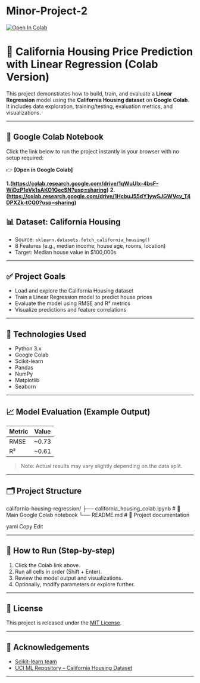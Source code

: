 # Minor-Project-2
[![Open In Colab](https://colab.research.google.com/assets/colab-badge.svg)](https://colab.research.google.com/github/yourusername/yourrepo/blob/main/your_notebook.ipynb)
# 🏡 California Housing Price Prediction with Linear Regression (Colab Version)

This project demonstrates how to build, train, and evaluate a **Linear Regression** model using the **California Housing dataset** on **Google Colab**. It includes data exploration, training/testing, evaluation metrics, and visualizations.

---

## 🔗 Google Colab Notebook

Click the link below to run the project instantly in your browser with no setup required:

👉 **[Open in Google Colab]**

**1.(https://colab.research.google.com/drive/1qWuUlx-4bsF-WiDzP1eVk1sAKO1GecSN?usp=sharing)**
**2.(https://colab.research.google.com/drive/1HcbuJ55dY1ywSJGWVcv_T4DPXZk-tCQ0?usp=sharing)**


## 📊 Dataset: California Housing

- Source: `sklearn.datasets.fetch_california_housing()`
- 8 Features (e.g., median income, house age, rooms, location)
- Target: Median house value in $100,000s

---

## ✅ Project Goals

- Load and explore the California Housing dataset
- Train a Linear Regression model to predict house prices
- Evaluate the model using RMSE and R² metrics
- Visualize predictions and feature correlations

---

## 🧰 Technologies Used

- Python 3.x
- Google Colab
- Scikit-learn
- Pandas
- NumPy
- Matplotlib
- Seaborn

---

## 📈 Model Evaluation (Example Output)

| Metric | Value |
|--------|-------|
| RMSE   | ~0.73 |
| R²     | ~0.61 |

> Note: Actual results may vary slightly depending on the data split.

---

## 🗂️ Project Structure
california-housing-regression/
├── california_housing_colab.ipynb # 📓 Main Google Colab notebook
└── README.md # 📘 Project documentation

yaml
Copy
Edit

---

## 📌 How to Run (Step-by-step)

1. Click the Colab link above.
2. Run all cells in order (Shift + Enter).
3. Review the model output and visualizations.
4. Optionally, modify parameters or explore further.

---

## 📖 License

This project is released under the [MIT License](LICENSE).

---

## 🙌 Acknowledgements

- [Scikit-learn team](https://scikit-learn.org/)
- [UCI ML Repository – California Housing Dataset](https://www.dcc.fc.up.pt/~ltorgo/Regression/cal_housing.html)

---


